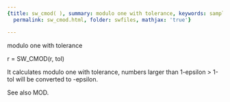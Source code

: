 ```yaml
---
{title: sw_cmod( ), summary: modulo one with tolerance, keywords: sample, sidebar: sw_sidebar,
  permalink: sw_cmod.html, folder: swfiles, mathjax: 'true'}

---
```

modulo one with tolerance
 
r = SW_CMOD(r, tol)
 
It calculates modulo one with tolerance, numbers larger than 1-epsilon >
1-tol will be converted to -epsilon.
 
See also MOD.
 

